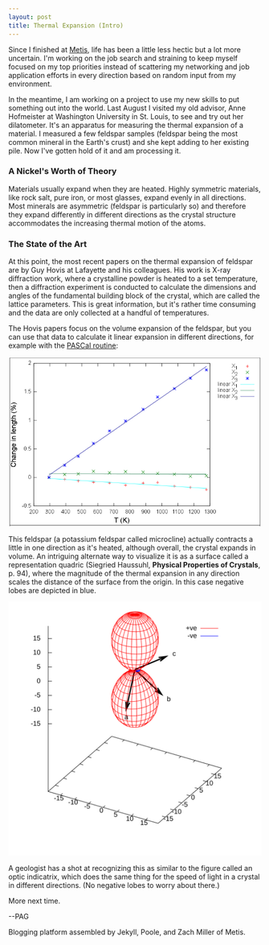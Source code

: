 ```yaml
---
layout: post
title: Thermal Expansion (Intro)
---
```


Since I finished at <a href="https://thisismetis.com">Metis</a>, life has been a little less hectic but a lot more uncertain. I'm working on the job search and straining to keep myself focused on my top priorities instead of scattering my networking and job application efforts in every direction based on random input from my environment.

In the meantime, I am working on a project to use my new skills to put something out into the world. Last August I visited my old advisor, Anne Hofmeister at Washington University in St. Louis, to see and try out her dilatometer. It's an apparatus for measuring the thermal expansion of a material. I measured a few feldspar samples (feldspar being the most common mineral in the Earth's crust) and she kept adding to her existing pile. Now I've gotten hold of it and am processing it.

### A Nickel's Worth of Theory

Materials usually expand when they are heated. Highly symmetric materials, like rock salt, pure iron, or most glasses, expand evenly in all directions. Most minerals are asymmetric (feldspar is particularly so) and therefore they expand differently in different directions as the crystal structure accommodates the increasing thermal motion of the atoms.

### The State of the Art

At this point, the most recent papers on the thermal expansion of feldspar are by Guy Hovis at Lafayette and his colleagues. His work is X-ray diffraction work, where a crystalline powder is heated to a set temperature, then a diffraction experiment is conducted to calculate the dimensions and angles of the fundamental building block of the crystal, which are called the lattice parameters. This is great information, but it's rather time consuming and the data are only collected at a handful of temperatures.

The Hovis papers focus on the volume expansion of the feldspar, but you can use that data to calculate it linear expansion in different directions, for example with the <a href="https://pascal.chem.ox.ac.uk/">PASCal routine</a>:

 ![feldsparxrd](../images/feldsparxrd.png)
 
This feldspar (a potassium feldspar called microcline) actually contracts a little in one direction as it's heated, although overall, the crystal expands in volume. An intriguing alternate way to visualize it is as a surface called a representation quadric (Siegried Haussuhl, __Physical Properties of Crystals__, p. 94), where the magnitude of the thermal expansion in any direction scales the distance of the surface from the origin. In this case negative lobes are depicted in blue.

![rep quadric](../images/microcline-indicatrix.svg)

A geologist has a shot at recognizing this as similar to the figure called an optic indicatrix, which does the same thing for the speed of light in a crystal in different directions. (No negative lobes to worry about there.)

More next time.

--PAG

Blogging platform assembled by Jekyll, Poole, and Zach Miller of Metis.
